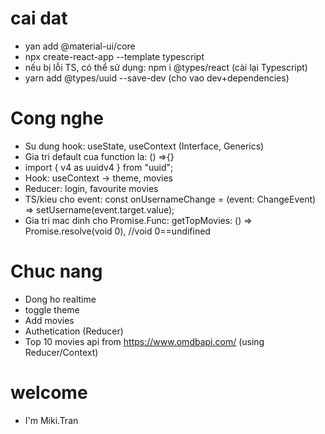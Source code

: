 # cai dat

- yan add @material-ui/core
- npx create-react-app <name> --template typescript
- nếu bị lỗi TS, có thể sử dụng: npm i @types/react (cài lại Typescript)
- yarn add @types/uuid --save-dev (cho vao dev+dependencies)

# Cong nghe

- Su dung hook: useState, useContext (Interface, Generics)
- Gia tri default cua function la: () =>{}
- import { v4 as uuidv4 } from "uuid";
- Hook: useContext -> theme, movies
- Reducer: login, favourite movies
- TS/kieu cho event: const onUsernameChange = (event: ChangeEvent<HTMLInputElement>) => setUsername(event.target.value);
- Gia tri mac dinh cho Promise.Func: getTopMovies: () => Promise.resolve(void 0), //void 0==undifined

# Chuc nang

- Dong ho realtime
- toggle theme
- Add movies
- Authetication (Reducer)
- Top 10 movies api from https://www.omdbapi.com/ (using Reducer/Context)

# welcome

- I'm Miki.Tran
